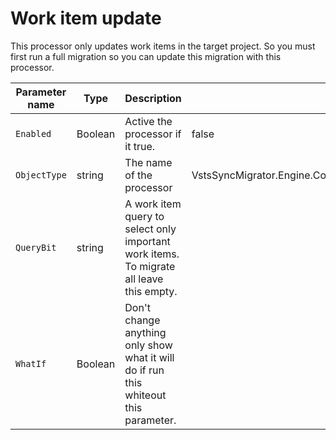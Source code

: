 # Work item update

This processor only updates work items in the target project. So you must first run a full migration so you can update this migration with this processor.

| Parameter name | Type    | Description                              | Default Value                            |
|----------------|---------|------------------------------------------|------------------------------------------|
| `Enabled`      | Boolean | Active the processor if it true.         | false                                    |
| `ObjectType`   | string  | The name of the processor                | VstsSyncMigrator.Engine.Configuration.Processing.WorkItemUpdateConfig |
| `QueryBit`     | string  | A work item query to select only important work items. To migrate all leave this empty. |                                          |
| `WhatIf`     | Boolean  | Don't change anything only show what it will do if run this whiteout this parameter. |                                          |